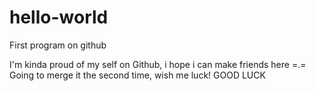 # hello-world
First program on github

I'm kinda proud of my self on Github, i hope i can make friends here =.=
Going to merge it the second time, wish me luck!
GOOD LUCK
